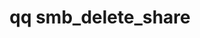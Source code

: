 ---
category: smb
command: smb_delete_share
optional_options:
- alternate: []
  help: ID of share to delete.
  name: --id
  required: false
- alternate: []
  help: Name of share to delete.
  name: --name
  required: false
- alternate: []
  help: "\n                The ID of the tenant from which to delete the share. Use\
    \ this flag only if you also\n                use the --name flag.\n         \
    \       "
  name: --tenant-id
  required: false
permalink: /qq-cli-command-guide/smb/smb_delete_share.html
positional_options: []
sidebar: qq_cli_command_reference_sidebar
summary: This section explains how to use the <code>qq smb_delete_share</code> command.
synopsis: Delete a share
title: qq smb_delete_share
usage: qq smb_delete_share [-h] (--id ID | --name NAME) [--tenant-id TENANT_ID]
zendesk_source: qq CLI Command Guide

---
